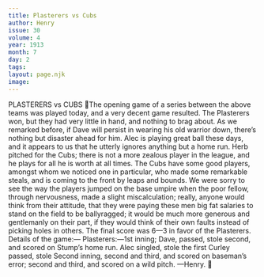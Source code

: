 ```yaml
---
title: Plasterers vs Cubs
author: Henry
issue: 30
volume: 4
year: 1913
month: 7
day: 2
tags:
layout: page.njk
image:
---
```

PLASTERERS vs CUBS The opening game of a series between the above teams was played today, and a very decent game resulted. The Plasterers won, but they had very little in hand, and nothing to brag about. As we remarked before, if Dave will persist in wearing his old warrior down, there’s nothing but disaster ahead for him. Alec is playing great ball these days, and it appears to us that he utterly ignores anything but a home run. Herb pitched for the Cubs; there is not a more zealous player in the league, and he plays for all he is worth at all times. The Cubs have some good players, amongst whom we noticed one in particular, who made some remarkable steals, and is coming to the front by leaps and bounds. We were sorry to see the way the players jumped on the base umpire when the poor fellow, through nervousness, made a slight miscalculation; really, anyone would think from their attitude, that they were paying these men big fat salaries to stand on the field to be ballyragged; it would be much more generous and gentlemanly on their part, if they would think of their own faults instead of picking holes in others. The final score was 6—3 in favor of the Plasterers. Details of the game:— Plasterers:—1st inning; Dave, passed, stole second, and scored on Stump’s home run. Alec singled, stole the first Curley passed, stole Second inning, second and third, and scored on baseman’s error; second and third, and scored on a wild pitch. —Henry. 
